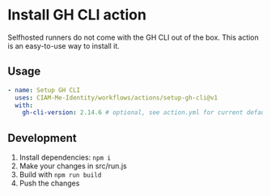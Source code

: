 # Install GH CLI action

Selfhosted runners do not come with the GH CLI out of the box. This action is an easy-to-use way to install it.

## Usage

```yaml
- name: Setup GH CLI
  uses: CIAM-Me-Identity/workflows/actions/setup-gh-cli@v1
  with:
    gh-cli-version: 2.14.6 # optional, see action.yml for current default
```

## Development
1. Install dependencies: `npm i`
1. Make your changes in src/run.js
1. Build with `npm run build`
1. Push the changes
